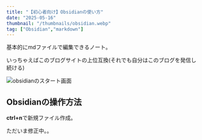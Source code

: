 ```yaml
---
title: "【初心者向け】Obsidianの使い方"
date: "2025-05-16"
thumbnail: "/thumbnails/obsidian.webp"
tag: ["Obsidian","markdown"]
---
```



基本的にmdファイルで編集できるノート。

いっちゃえばこのブログサイトの上位互換(それでも自分はこのブログを発信し続ける)

![obsidianのスタート画面](/images/obsidian_1.png)

## Obsidianの操作方法

**ctrl+n**で新規ファイル作成。

ただいま修正中。。